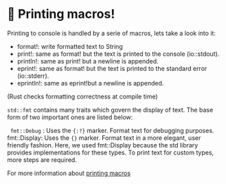 # 📍 Printing macros!

Printing to console is handled by a serie of macros, lets take a look into it:

- format!: write formatted text to String
- print!: same as format! but the text is printed to the console (io::stdout).
- println!: same as print! but a newline is appended.
- eprint!: same as format! but the text is printed to the standard error (io::stderr).
- eprintln!: same as eprint!but a newline is appended.

(Rust checks formatting correctness at compile time)

``` std::fmt ``` contains many traits which govern the display of text. The base form of two important ones are listed below:

``` fmt::Debug``` : Uses the ``` {:?} ``` marker. Format text for debugging purposes.
fmt::Display: Uses the ``` {} ``` marker. Format text in a more elegant, user friendly fashion.
Here, we used fmt::Display because the std library provides implementations for these types. To print text for custom types, more steps are required.

For more information about [printing macros](https://doc.rust-lang.org/stable/rust-by-example/hello/print/print_debug.html)